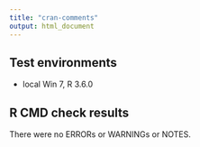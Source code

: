 ```yaml
---
title: "cran-comments"
output: html_document
---
```

## Test environments
* local Win 7, R 3.6.0

## R CMD check results
There were no ERRORs or WARNINGs or NOTES. 

